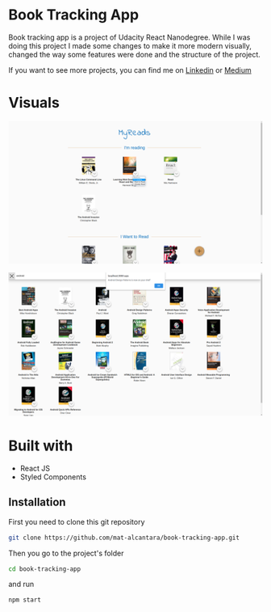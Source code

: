 # Book Tracking App

Book tracking app is a project of Udacity React Nanodegree. While I was doing this project I made some changes to make it more modern visually, changed the way some features were done and the structure of the project.

If you want to see more projects, you can find me on [Linkedin](linkedin.com/in/mateus-alcantara-2b102218a) or [Medium](https://medium.com/@mateuscastro.al)

# Visuals

![Example 1](./src/imgs/gitrepo1.png)

![Example 2](./src/imgs/gitrepo2.png)

# Built with

- React JS
- Styled Components

## Installation

First you need to clone this git repository

```bash
git clone https://github.com/mat-alcantara/book-tracking-app.git
```

Then you go to the project's folder

```bash
cd book-tracking-app
```

and run

```bash
npm start
```

